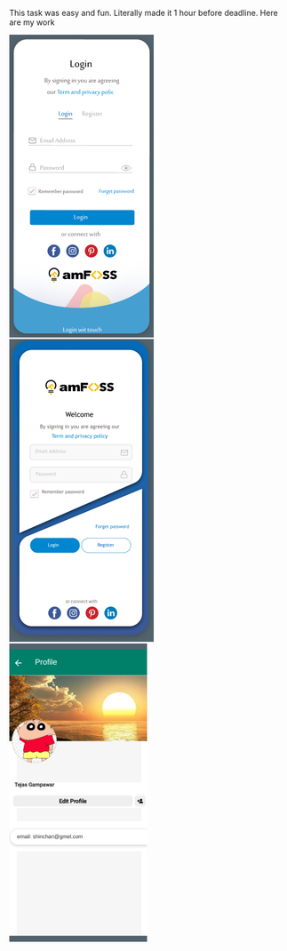 This task was easy and fun.
Literally made it 1 hour before deadline.
Here are my work

![Login](Login.png)
![Welcome](Welcome.png)
![Profile](Profile.png)
